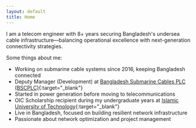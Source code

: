 ```yaml
---
layout: default
title: Home
---
```


I am a telecom engineer with 8+ years securing Bangladesh's undersea cable infrastructure—balancing operational excellence with next-generation connectivity strategies.

Some things about me:
* Working on submarine cable systems since 2016, keeping Bangladesh connected
* Deputy Manager (Development) at [Bangladesh Submarine Cables PLC (BSCPLC)](https://bsccl.com.bd/){:target="_blank"}
* Started in power generation before moving to telecommunications
* OIC Scholarship recipient during my undergraduate years at [Islamic University of Technology](https://www.iutoic-dhaka.edu/){:target="_blank"}
* Live in Bangladesh, focused on building resilient network infrastructure
* Passionate about network optimization and project management